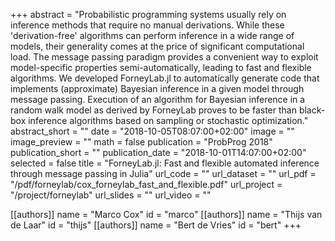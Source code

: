 +++
abstract = "Probabilistic programming systems usually rely on inference methods that require no manual derivations. While these 'derivation-free' algorithms can perform inference in a wide range of models, their generality comes at the price of significant computational load. The message passing paradigm provides a convenient way to exploit model-specific properties semi-automatically, leading to fast and flexible algorithms. We developed ForneyLab.jl to automatically generate code that implements (approximate) Bayesian inference in a given model through message passing. Execution of an algorithm for Bayesian inference in a random walk model as derived by ForneyLab proves to be faster than black-box inference algorithms based on sampling or stochastic optimization."
abstract_short = ""
date = "2018-10-05T08:07:00+02:00"
image = ""
image_preview = ""
math = false
publication = "ProbProg 2018"
publication_short = ""
publication_date = "2018-10-01T14:07:00+02:00"
selected = false
title = "ForneyLab.jl: Fast and flexible automated inference through message passing in Julia"
url_code = ""
url_dataset = ""
url_pdf = "/pdf/forneylab/cox_forneylab_fast_and_flexible.pdf"
url_project = "/project/forneylab"
url_slides = ""
url_video = ""

[[authors]]
    name = "Marco Cox"
    id = "marco"
[[authors]]
    name = "Thijs van de Laar"
    id = "thijs"
[[authors]]
    name = "Bert de Vries"
    id = "bert"
+++
